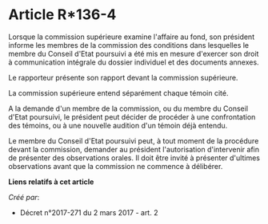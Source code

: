 # Article R*136-4

Lorsque la commission supérieure examine l'affaire au fond, son président informe les membres de la commission des conditions
dans lesquelles le membre du Conseil d'Etat poursuivi a été mis en mesure d'exercer son droit à communication intégrale du
dossier individuel et des documents annexes.

Le rapporteur présente son rapport devant la commission supérieure.

La commission supérieure entend séparément chaque témoin cité.

A la demande d'un membre de la commission, ou du membre du Conseil d'Etat poursuivi, le président peut décider de procéder à
une confrontation des témoins, ou à une nouvelle audition d'un témoin déjà entendu.

Le membre du Conseil d'Etat poursuivi peut, à tout moment de la procédure devant la commission, demander au président
l'autorisation d'intervenir afin de présenter des observations orales. Il doit être invité à présenter d'ultimes observations
avant que la commission ne commence à délibérer.

**Liens relatifs à cet article**

_Créé par_:

  - Décret n°2017-271 du 2 mars 2017 - art. 2
